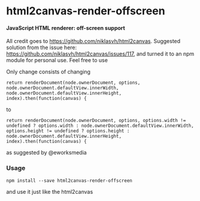 html2canvas-render-offscreen
===========

#### JavaScript HTML renderer: off-screen support ####

All credit goes to https://github.com/niklasvh/html2canvas.
Suggested solution from the issue here: https://github.com/niklasvh/html2canvas/issues/117, and turned it to an npm module for personal use. Feel free to use

Only change consists of changing

```
return renderDocument(node.ownerDocument, options, node.ownerDocument.defaultView.innerWidth, node.ownerDocument.defaultView.innerHeight, index).then(function(canvas) {
```
to

```
return renderDocument(node.ownerDocument, options, options.width != undefined ? options.width : node.ownerDocument.defaultView.innerWidth, options.height != undefined ? options.height : node.ownerDocument.defaultView.innerHeight, index).then(function(canvas) {
```

as suggested by @eworksmedia



### Usage ###

```
npm install --save html2canvas-render-offscreen
```

and use it just like the html2canvas
